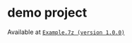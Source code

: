 # demo project
Available at [`Example.7z (version 1.0.0)`](https://github.com/40843245/CSharp-Demo-Project/tree/main/built-in%20package/System.Reflection/MethodBase/code/v1.0.0)
